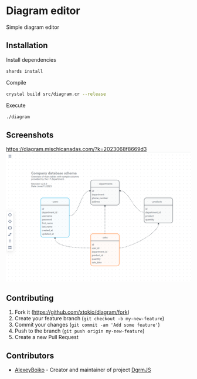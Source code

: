 # Diagram editor

Simple diagram editor

## Installation

Install dependencies
```bash
shards install
```
Compile
```bash
crystal build src/diagram.cr --release
```

Execute
```bash
./diagram
```

## Screenshots
https://diagram.mischicanadas.com/?k=2023068f8669d3
![Database](screenshots/diagram_01.png)

## Contributing

1. Fork it (<https://github.com/xtokio/diagram/fork>)
2. Create your feature branch (`git checkout -b my-new-feature`)
3. Commit your changes (`git commit -am 'Add some feature'`)
4. Push to the branch (`git push origin my-new-feature`)
5. Create a new Pull Request

## Contributors

- [AlexeyBoiko](https://github.com/AlexeyBoiko) - Creator and maintainer of project [DgrmJS](https://github.com/AlexeyBoiko/DgrmJS)
